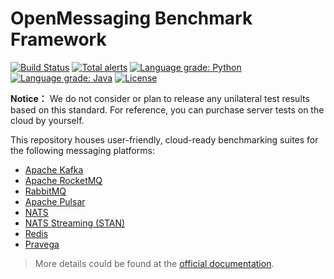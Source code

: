 # OpenMessaging Benchmark Framework
[![Build Status](https://app.travis-ci.com/openmessaging/benchmark.svg?branch=master)](https://app.travis-ci.com/openmessaging/benchmark)
[![Total alerts](https://img.shields.io/lgtm/alerts/g/openmessaging/benchmark.svg?logo=lgtm&logoWidth=18)](https://lgtm.com/projects/g/openmessaging/benchmark/alerts/)
[![Language grade: Python](https://img.shields.io/lgtm/grade/python/g/openmessaging/benchmark.svg?logo=lgtm&logoWidth=18)](https://lgtm.com/projects/g/openmessaging/benchmark/context:python)
[![Language grade: Java](https://img.shields.io/lgtm/grade/java/g/openmessaging/benchmark.svg?logo=lgtm&logoWidth=18)](https://lgtm.com/projects/g/openmessaging/benchmark/context:java)
[![License](https://img.shields.io/badge/license-Apache%202-4EB1BA.svg)](https://www.apache.org/licenses/LICENSE-2.0.html)


**Notice：** We do not consider or plan to release any unilateral test results based on this standard. For reference, you can purchase server tests on the cloud by yourself. 

This repository houses user-friendly, cloud-ready benchmarking suites for the following messaging platforms:

* [Apache Kafka](https://kafka.apache.org)
* [Apache RocketMQ](https://rocketmq.apache.org)
* [RabbitMQ](https://www.rabbitmq.com/)
* [Apache Pulsar](https://pulsar.apache.org)
* [NATS](https://docs.nats.io/)
* [NATS Streaming (STAN)](https://docs.nats.io/legacy/stan)
* [Redis](https://redis.com/)
* [Pravega](https://pravega.io/)

> More details could be found at the [official documentation](http://openmessaging.cloud/docs/benchmarks/).


